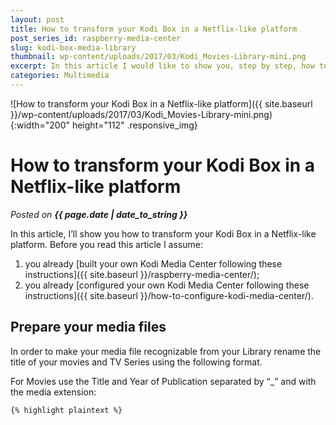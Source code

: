 ```yaml
---
layout: post
title: How to transform your Kodi Box in a Netflix-like platform
post_series_id: raspberry-media-center
slug: kodi-box-media-library
thumbnail: wp-content/uploads/2017/03/Kodi_Movies-Library-mini.png
excerpt: In this article I would like to show you, step by step, how to transform your Kodi Box in a Netflix-like platform.
categories: Multimedia
---
```


![How to transform your Kodi Box in a Netflix-like platform]({{ site.baseurl }}/wp-content/uploads/2017/03/Kodi_Movies-Library-mini.png){:width="200" height="112" .responsive_img}

# How to transform your Kodi Box in a Netflix-like platform
_Posted on **{{ page.date | date_to_string }}**_

In this article, I’ll show you how to transform your Kodi Box in a Netflix-like platform. Before you read this article I assume:

1. you already [built your own Kodi Media Center following these instructions]({{ site.baseurl }}/raspberry-media-center/);
2. you already [configured your own Kodi Media Center following these instructions]({{ site.baseurl }}/how-to-configure-kodi-media-center/).

## Prepare your media files

In order to make your media file recognizable from your Library rename the title of your movies and TV Series using the following format.

For Movies use the Title and Year of Publication separated by “\_” and with the media extension:

    {% highlight plaintext %}
<Title>_<Year>.<ext>
    {% endhighlight %}

Here an example:

    {% highlight plaintext %}
Alladin_1992.mkv
    {% endhighlight %}

For TV Shows use the following format:

    {% highlight plaintext %}
<Title>/<Title>_<Season>_<Season Number>/<Title>_<Episode Number>x<Season Number>.<ext>
    {% endhighlight %}

Here an example:

    {% highlight plaintext %}
Arrow/Arrow_Season_01/Arrow_01x01.avi 
    {% endhighlight %}

## Create your Movies Library

Go on the Movies menu and click on Add videos.

![Kodi Movies Add Videos]({{ site.baseurl }}/wp-content/uploads/2017/03/Kodi_Movies_Add_Videos.png){:width="450" height="253" .responsive_img}

Browse your Movies clicking on the Browse button and selecting the Root Filesystem.

![Kodi Movies Select Sources 2]({{ site.baseurl }}/wp-content/uploads/2017/03/Kodi_Movies-Select_Sources_2.png){:width="450" height="253" .responsive_img}

Then select your movies folder that in our case is _/media/KODI/Movies_. Leave the default name Movies and click OK.

![Kodi Movies Select Sources 3]({{ site.baseurl }}/wp-content/uploads/2017/03/Kodi_Movies-Select_Sources_3.png){:width="450" height="253" .responsive_img}

You have to tell Kodi that this folder contains Movies. To do that select “This directory contains”.

![Kodi Movies Select Sources 4]({{ site.baseurl }}/wp-content/uploads/2017/03/Kodi_Movies-Select_Sources_4.png){:width="450" height="253" .responsive_img}

Specify that this folder contains Movies.

![Kodi Movies Select Sources 5]({{ site.baseurl }}/wp-content/uploads/2017/03/Kodi_Movies-Select_Sources_5.png){:width="450" height="253" .responsive_img}

Leave the default settings and click OK.

![Kodi Movies Select Sources 6]({{ site.baseurl }}/wp-content/uploads/2017/03/Kodi_Movies-Select_Sources_6.png){:width="450" height="253" .responsive_img}

Start to populate the Library selecting Yes when it asks “Do you want to refresh information for all items within this path?”.

![Kodi Movies Select Sources 7]({{ site.baseurl }}/wp-content/uploads/2017/03/Kodi_Movies-Select_Sources_7.png){:width="450" height="253" .responsive_img}

The system will start to download Fan Art from the Movie Database for each film in the _/media/KODI/Movies_ folder.

![Kodi Movies Select Sources 8]({{ site.baseurl }}/wp-content/uploads/2017/03/Kodi_Movies-Select_Sources_8.png){:width="450" height="253" .responsive_img}

## Create your TV Shows Library

With a similar procedure, you can create a TV Shows Library with a style similar to Netflix.

Go on TV Shows and click on Add videos. Follow the same procedure as above but this time select the /media/KODI/TVShows folder. When the system asks for media content, specify the folder contains TV Shows.

![Kodi TV Series]({{ site.baseurl }}/wp-content/uploads/2017/03/Kodi-TV_Series.png){:width="450" height="253" .responsive_img}

## Improve Media Library Performance

Once you created the Media Library for Movies and TV Series you’ll notice that images load is a little bit slow. To speed it up and make the system responsive, you have to reduce the Kodi user interface resolution to 720p. Video will still play at full resolution (e.g. 1080p).

Go to Settings -> System -> Display -> Resolution to change the resolution.
